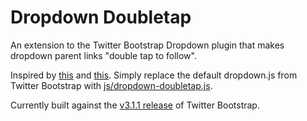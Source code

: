 # Dropdown Doubletap

An extension to the Twitter Bootstrap Dropdown plugin that makes dropdown parent links "double tap to follow".

Inspired by [this](http://osvaldas.info/drop-down-navigation-responsive-and-touch-friendly) and [this](http://osvaldas.info/examples/drop-down-navigation-touch-friendly-and-responsive/doubletaptogo.js). Simply replace the default dropdown.js from Twitter Bootstrap with [js/dropdown-doubletap.js](js/dropdown-doubletap.js).

Currently built against the [v3.1.1 release](https://github.com/twbs/bootstrap/releases/tag/v3.1.1) of Twitter Bootstrap.
